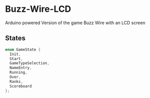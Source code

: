 # Buzz-Wire-LCD
Arduino powered Version of the game Buzz Wire with an LCD screen

## States
```C++
enum GameState {
  Init,
  Start,
  GameTypeSelection,
  NameEntry,
  Running,
  Over,
  Ranks,
  Scoreboard
};
```

